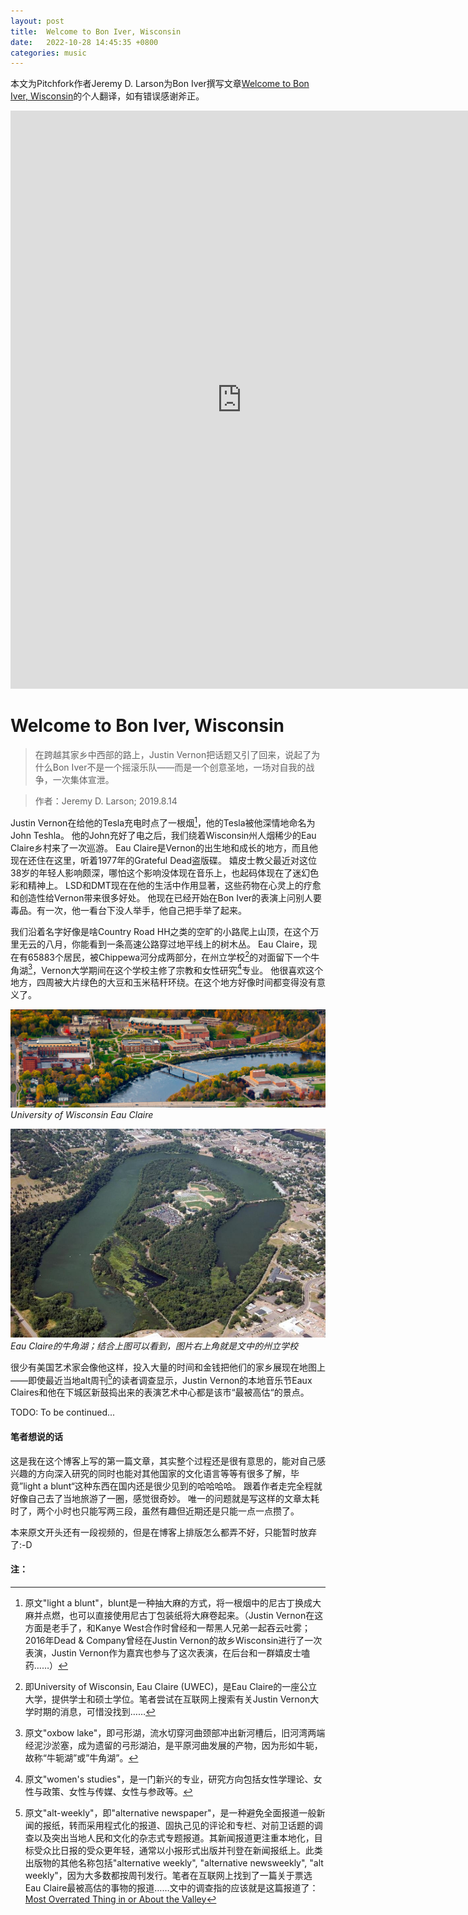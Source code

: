 ```yaml
---
layout: post
title:  Welcome to Bon Iver, Wisconsin
date:   2022-10-28 14:45:35 +0800
categories: music
---
```


本文为Pitchfork作者Jeremy D. Larson为Bon Iver撰写文章[Welcome to Bon Iver, Wisconsin](https://pitchfork.com/features/cover-story/bon-iver-interview/)的个人翻译，如有错误感谢斧正。

<iframe width="740" height="925" src="https://media.pitchfork.com/clips/5d53f8a09cba7a0008e9f440/master/pass/FINALBONIVERUSE.mp4" frameborder="0" allowfullscreen></iframe>

# Welcome to Bon Iver, Wisconsin

> 在跨越其家乡中西部的路上，Justin Vernon把话题又引了回来，说起了为什么Bon Iver不是一个摇滚乐队——而是一个创意圣地，一场对自我的战争，一次集体宣泄。

> 作者：Jeremy D. Larson; 2019.8.14

Justin Vernon在给他的Tesla充电时点了一根烟[^1]，他的Tesla被他深情地命名为John Teshla。
他的John充好了电之后，我们绕着Wisconsin州人烟稀少的Eau Claire乡村来了一次巡游。
Eau Claire是Vernon的出生地和成长的地方，而且他现在还住在这里，听着1977年的Grateful Dead盗版碟。
嬉皮士教父最近对这位38岁的年轻人影响颇深，哪怕这个影响没体现在音乐上，也起码体现在了迷幻色彩和精神上。
LSD和DMT现在在他的生活中作用显著，这些药物在心灵上的疗愈和创造性给Vernon带来很多好处。
他现在已经开始在Bon Iver的表演上问别人要毒品。有一次，他一看台下没人举手，他自己把手举了起来。

我们沿着名字好像是啥Country Road HH之类的空旷的小路爬上山顶，在这个万里无云的八月，你能看到一条高速公路穿过地平线上的树木丛。
Eau Claire，现在有65883个居民，被Chippewa河分成两部分，在州立学校[^2]的对面留下一个牛角湖[^3]，Vernon大学期间在这个学校主修了宗教和女性研究[^4]专业。
他很喜欢这个地方，四周被大片绿色的大豆和玉米秸秆环绕。在这个地方好像时间都变得没有意义了。

![University of Wisconsin Eau Claire](/assets/2022-10-28/03.png)
*University of Wisconsin Eau Claire*

![Eau Claire的牛角湖](/assets/2022-10-28/02.png)
*Eau Claire的牛角湖；结合上图可以看到，图片右上角就是文中的州立学校*

很少有美国艺术家会像他这样，投入大量的时间和金钱把他们的家乡展现在地图上——即使最近当地alt周刊[^5]的读者调查显示，Justin Vernon的本地音乐节Eaux Claires和他在下城区新鼓捣出来的表演艺术中心都是该市“最被高估“的景点。

TODO: To be continued... 

#### 笔者想说的话

这是我在这个博客上写的第一篇文章，其实整个过程还是很有意思的，能对自己感兴趣的方向深入研究的同时也能对其他国家的文化语言等等有很多了解，毕竟”light a blunt“这种东西在国内还是很少见到的哈哈哈哈。
跟着作者走完全程就好像自己去了当地旅游了一圈，感觉很奇妙。
唯一的问题就是写这样的文章太耗时了，两个小时也只能写两三段，虽然有趣但近期还是只能一点一点攒了。

本来原文开头还有一段视频的，但是在博客上排版怎么都弄不好，只能暂时放弃了:-D

#### 注：

[^1]: 原文"light a blunt"，blunt是一种抽大麻的方式，将一根烟中的尼古丁换成大麻并点燃，也可以直接使用尼古丁包装纸将大麻卷起来。（Justin Vernon在这方面是老手了，和Kanye West合作时曾经和一帮黑人兄弟一起吞云吐雾；2016年Dead & Company曾经在Justin Vernon的故乡Wisconsin进行了一次表演，Justin Vernon作为嘉宾也参与了这次表演，在后台和一群嬉皮士嗑药……）

[^2]: 即University of Wisconsin, Eau Claire (UWEC)，是Eau Claire的一座公立大学，提供学士和硕士学位。笔者尝试在互联网上搜索有关Justin Vernon大学时期的消息，可惜没找到……

[^3]: 原文"oxbow lake"，即弓形湖，流水切穿河曲颈部冲出新河槽后，旧河湾两端经泥沙淤塞，成为遗留的弓形湖泊，是平原河曲发展的产物，因为形如牛轭，故称“牛轭湖”或”牛角湖”。

[^4]: 原文"women's studies"，是一门新兴的专业，研究方向包括女性学理论、女性与政策、女性与传媒、女性与参政等。

[^5]: 原文"alt-weekly"，即"alternative newspaper"，是一种避免全面报道一般新闻的报纸，转而采用程式化的报道、固执己见的评论和专栏、对前卫话题的调查以及突出当地人民和文化的杂志式专题报道。其新闻报道更注重本地化，目标受众比日报的受众更年轻，通常以小报形式出版并刊登在新闻报纸上。此类出版物的其他名称包括"alternative weekly", "alternative newsweekly", "alt weekly"，因为大多数都按周刊发行。笔者在互联网上找到了一篇关于票选Eau Claire最被高估的事物的报道……文中的调查指的应该就是这篇报道了：[Most Overrated Thing in or About the Valley](https://volumeone.org/bestof/259/questions/7902-most-overrated-thing-in-or-about-the-valley)
